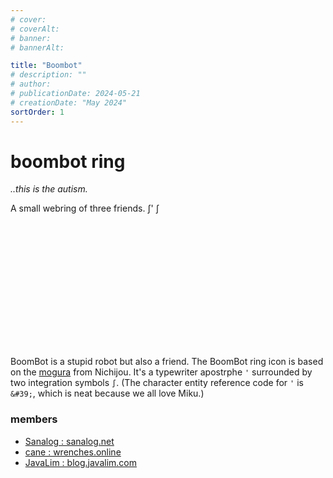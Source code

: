 ```yaml
---
# cover:
# coverAlt:
# banner:
# bannerAlt:

title: "Boombot"
# description: ""
# author:
# publicationDate: 2024-05-21
# creationDate: "May 2024"
sortOrder: 1
---
```


# boombot ring

*<span class="muted">..this is the autism.</span>*

A small webring of three friends. ∫&apos; ∫

<svg width="200" height="200" viewBox="0 0 46 37" fill="none" xmlns="http://www.w3.org/2000/svg">
<path d="M10.1447 29.7373C9.84789 31.0493 9.36857 32.1328 8.70673 32.9879C8.05425 33.8547 7.24929 34.4931 6.29183 34.9031C5.33172 35.3248 4.24518 35.5356 3.03219 35.5356C2.65988 35.5356 2.31222 35.5063 1.9892 35.4478C1.65152 35.4009 1.32178 35.3189 1 35.2018L1.92265 32.6365C2.08018 32.6833 2.30378 32.7302 2.59342 32.777C2.88041 32.8356 3.11999 32.8649 3.31214 32.8649C3.90062 32.8649 4.4242 32.7536 4.88289 32.531C5.34157 32.3085 5.732 31.9629 6.05418 31.4944C6.38572 31.0375 6.63232 30.4519 6.79398 29.7373L11.9815 6.80767C12.2916 5.43716 12.7988 4.28335 13.5032 3.34626C14.2076 2.40916 15.0705 1.70048 16.0919 1.22021C17.1133 0.739949 18.2545 0.499817 19.5156 0.499817C19.9479 0.499817 20.3663 0.534958 20.7708 0.605241C21.1872 0.675523 21.5997 0.763376 22.0082 0.8688L21.0294 3.36383C20.8385 3.30526 20.6089 3.2584 20.3406 3.22326C20.0843 3.18812 19.7821 3.17055 19.4338 3.17055C18.7252 3.17055 18.0916 3.31697 17.5329 3.60981C16.9769 3.89094 16.5119 4.30093 16.1378 4.83976C15.7757 5.37859 15.5072 6.03456 15.3323 6.80767L10.1447 29.7373Z" fill="var(--color-tx-normal)"/>
<path d="M33.1447 29.7373C32.8479 31.0493 32.3686 32.1328 31.7067 32.9879C31.0543 33.8547 30.2493 34.4931 29.2918 34.9031C28.3317 35.3248 27.2452 35.5356 26.0322 35.5356C25.6599 35.5356 25.3122 35.5063 24.9892 35.4478C24.6515 35.4009 24.3218 35.3189 24 35.2018L24.9226 32.6365C25.0802 32.6833 25.3038 32.7302 25.5934 32.777C25.8804 32.8356 26.12 32.8649 26.3121 32.8649C26.9006 32.8649 27.4242 32.7536 27.8829 32.531C28.3416 32.3085 28.732 31.9629 29.0542 31.4944C29.3857 31.0375 29.6323 30.4519 29.794 29.7373L34.9815 6.80767C35.2916 5.43716 35.7988 4.28335 36.5032 3.34626C37.2076 2.40916 38.0705 1.70048 39.0919 1.22021C40.1133 0.739949 41.2545 0.499817 42.5156 0.499817C42.9479 0.499817 43.3663 0.534958 43.7708 0.605241C44.1872 0.675523 44.5997 0.763376 45.0082 0.8688L44.0294 3.36383C43.8385 3.30526 43.6089 3.2584 43.3406 3.22326C43.0843 3.18812 42.7821 3.17055 42.4338 3.17055C41.7252 3.17055 41.0916 3.31697 40.5329 3.60981C39.9769 3.89094 39.5119 4.30093 39.1378 4.83976C38.7757 5.37859 38.5072 6.03456 38.3323 6.80767L33.1447 29.7373Z" fill="var(--color-tx-normal)"/>
<path d="M27.8375 4.87616L27.1983 10.5771H25.07L24.8233 4.87616H27.8375Z" fill="var(--color-tx-normal)"/>
<path d="M10.1447 29.7373C9.84789 31.0493 9.36857 32.1328 8.70673 32.9879C8.05425 33.8547 7.24929 34.4931 6.29183 34.9031C5.33172 35.3248 4.24518 35.5356 3.03219 35.5356C2.65988 35.5356 2.31222 35.5063 1.9892 35.4478C1.65152 35.4009 1.32178 35.3189 1 35.2018L1.92265 32.6365C2.08018 32.6833 2.30378 32.7302 2.59342 32.777C2.88041 32.8356 3.11999 32.8649 3.31214 32.8649C3.90062 32.8649 4.4242 32.7536 4.88289 32.531C5.34157 32.3085 5.732 31.9629 6.05418 31.4944C6.38572 31.0375 6.63232 30.4519 6.79398 29.7373L11.9815 6.80767C12.2916 5.43716 12.7988 4.28335 13.5032 3.34626C14.2076 2.40916 15.0705 1.70048 16.0919 1.22021C17.1133 0.739949 18.2545 0.499817 19.5156 0.499817C19.9479 0.499817 20.3663 0.534958 20.7708 0.605241C21.1872 0.675523 21.5997 0.763376 22.0082 0.8688L21.0294 3.36383C20.8385 3.30526 20.6089 3.2584 20.3406 3.22326C20.0843 3.18812 19.7821 3.17055 19.4338 3.17055C18.7252 3.17055 18.0916 3.31697 17.5329 3.60981C16.9769 3.89094 16.5119 4.30093 16.1378 4.83976C15.7757 5.37859 15.5072 6.03456 15.3323 6.80767L10.1447 29.7373Z" stroke="var(--color-tx-normal)" stroke-width="0.999014" stroke-linecap="round"/>
<path d="M33.1447 29.7373C32.8479 31.0493 32.3686 32.1328 31.7067 32.9879C31.0543 33.8547 30.2493 34.4931 29.2918 34.9031C28.3317 35.3248 27.2452 35.5356 26.0322 35.5356C25.6599 35.5356 25.3122 35.5063 24.9892 35.4478C24.6515 35.4009 24.3218 35.3189 24 35.2018L24.9226 32.6365C25.0802 32.6833 25.3038 32.7302 25.5934 32.777C25.8804 32.8356 26.12 32.8649 26.3121 32.8649C26.9006 32.8649 27.4242 32.7536 27.8829 32.531C28.3416 32.3085 28.732 31.9629 29.0542 31.4944C29.3857 31.0375 29.6323 30.4519 29.794 29.7373L34.9815 6.80767C35.2916 5.43716 35.7988 4.28335 36.5032 3.34626C37.2076 2.40916 38.0705 1.70048 39.0919 1.22021C40.1133 0.739949 41.2545 0.499817 42.5156 0.499817C42.9479 0.499817 43.3663 0.534958 43.7708 0.605241C44.1872 0.675523 44.5997 0.763376 45.0082 0.8688L44.0294 3.36383C43.8385 3.30526 43.6089 3.2584 43.3406 3.22326C43.0843 3.18812 42.7821 3.17055 42.4338 3.17055C41.7252 3.17055 41.0916 3.31697 40.5329 3.60981C39.9769 3.89094 39.5119 4.30093 39.1378 4.83976C38.7757 5.37859 38.5072 6.03456 38.3323 6.80767L33.1447 29.7373Z" stroke="var(--color-tx-normal)" stroke-width="0.999014" stroke-linecap="round"/>
<path d="M27.8375 4.87616L27.1983 10.5771H25.07L24.8233 4.87616H27.8375Z" stroke="var(--color-tx-normal)" stroke-width="0.999014" stroke-linecap="round"/>
</svg>

BoomBot is a stupid robot but also a friend. The BoomBot ring icon is based on the <a href="https://numahachi.tumblr.com/post/129793690338" class="extlink" target="_blank">mogura</a> from Nichijou.
It's a typewriter apostrphe `'` surrounded by two integration symbols `∫`. (The character entity reference code for `'` is `&#39;`, which is neat because we all love Miku.)

### members
- [Sanalog : sanalog.net](/blog)
- <a href="https://wrenches.online" target="_blank" class="extlink">cane : wrenches.online</a>
- <a href="https://blog.javalim.com" target="_blank" class="extlink">JavaLim : blog.javalim.com</a>
<!-- - <a href="" target="_blank" class="extlink"> | </a> -->
